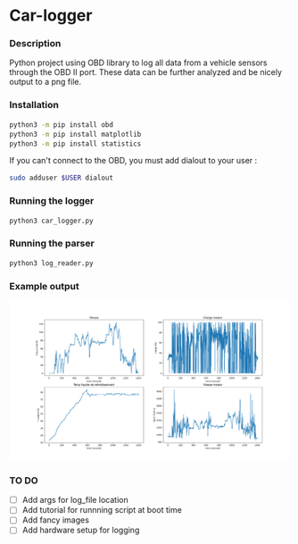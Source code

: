 # Car-logger

### Description

Python project using OBD library to log all data from a vehicle sensors through the OBD II port.
These data can be further analyzed and be nicely output to a png file.


### Installation
```bash
python3 -m pip install obd
python3 -m pip install matplotlib
python3 -m pip install statistics
```
If you can't connect to the OBD, you must add dialout to your user :
```bash
sudo adduser $USER dialout
```

### Running the logger
```bash
python3 car_logger.py
```
### Running the parser
```bash
python3 log_reader.py
```


### Example output

![plot](./images/temp.png)

### TO DO

- [ ] Add args for log_file location
- [ ] Add tutorial for runnning script at boot time
- [ ] Add fancy images
- [ ] Add hardware setup for logging
